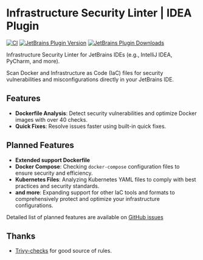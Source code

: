 # Infrastructure Security Linter | IDEA Plugin

[![CI](https://github.com/NordCoderd/infrastructure-security/actions/workflows/gradle.yml/badge.svg)](https://github.com/NordCoderd/infrastructure-security/actions/workflows/gradle.yml)
[![JetBrains Plugin Version](https://img.shields.io/jetbrains/plugin/v/dev.protsenko.security-linter)](https://plugins.jetbrains.com/plugin/25413-infrastructure-security)
[![JetBrains Plugin Downloads](https://img.shields.io/jetbrains/plugin/d/dev.protsenko.security-linter)](https://plugins.jetbrains.com/plugin/25413-infrastructure-security)

<!-- Plugin description -->
Infrastructure Security Linter for JetBrains IDEs (e.g., IntelliJ IDEA, PyCharm, and more).

Scan Docker and Infrastructure as Code (IaC) files for security vulnerabilities and misconfigurations directly in your JetBrains IDE.

## Features

- **Dockerfile Analysis**: Detect security vulnerabilities and optimize Docker images with over 40 checks.
- **Quick Fixes**: Resolve issues faster using built-in quick fixes.

## Planned Features

- **Extended support Dockerfile**
- **Docker Compose**: Checking `docker-compose` configuration files to ensure security and efficiency.
- **Kubernetes Files**: Analyzing Kubernetes YAML files to comply with best practices and security standards.
- **and more**: Expanding support for other IaC tools and formats to comprehensively protect and optimize your infrastructure configurations.

Detailed list of planned features are available on [GitHub issues](https://github.com/NordCoderd/infrastructure-security/labels/enhancement)

## Thanks
- [Trivy-checks](https://github.com/aquasecurity/trivy-checks/tree/main) for good source of rules.
<!-- Plugin description end -->
